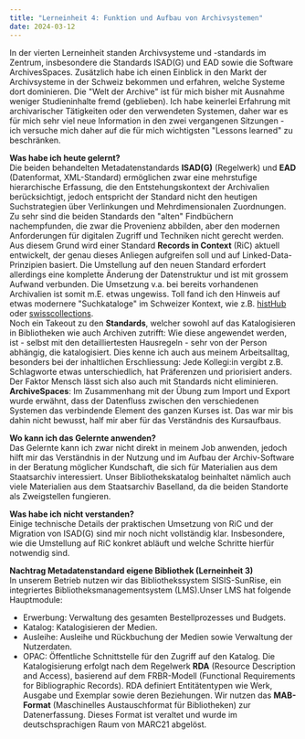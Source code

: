 ```yaml
---
title: "Lerneinheit 4: Funktion und Aufbau von Archivsystemen"
date: 2024-03-12
---
```

In der vierten Lerneinheit standen Archivsysteme und -standards im Zentrum, insbesondere die Standards ISAD(G) und EAD sowie die Software ArchivesSpaces. Zusätzlich habe ich einen Einblick in den Markt der Archivsysteme in der Schweiz bekommen und erfahren, welche Systeme dort dominieren. Die "Welt der Archive" ist für mich bisher mit Ausnahme weniger Studieninhalte fremd (geblieben). Ich habe keinerlei Erfahrung mit archivarischer Tätigkeiten oder den verwendeten Systemen, daher war es für mich sehr viel neue Information in den zwei vergangenen Sitzungen - ich versuche mich daher auf die für mich wichtigsten "Lessons learned" zu beschränken.

**Was habe ich heute gelernt?**  
Die beiden behandelten Metadatenstandards **ISAD(G)** (Regelwerk) und **EAD** (Datenformat, XML-Standard) ermöglichen zwar eine mehrstufige hierarchische Erfassung, die den Entstehungskontext der Archivalien berücksichtigt, jedoch entspricht der Standard nicht den heutigen Suchstrategien über Verlinkungen und Mehrdimensionalen Zuordnungen. Zu sehr sind die beiden Standards den "alten" Findbüchern nachempfunden, die zwar die Provenienz abbilden, aber den modernen Anforderungen für digitalen Zugriff und Techniken nicht gerecht werden. Aus diesem Grund wird einer Standard **Records in Context** (RiC) aktuell entwickelt, der genau dieses Anliegen aufgreifen soll und auf Linked-Data-Prinzipien basiert. Die Umstellung auf den neuen Standard erfordert allerdings eine komplette Änderung der Datenstruktur und ist mit grossem Aufwand verbunden. Die Umsetzung v.a. bei bereits vorhandenen Archivalien ist somit m.E. etwas ungewiss. Toll fand ich den Hinweis auf etwas modernere "Suchkataloge" im Schweizer Kontext, wie z.B. [histHub](https://histhub.ch) oder [swisscollections](https://swisscollections.ch).  
Noch ein Takeout zu den **Standards**, welcher sowohl auf das Katalogisieren in Bibliotheken wie auch Archiven zutrifft: Wie diese angewendet werden, ist - selbst mit den detailliertesten Hausregeln - sehr von der Person abhängig, die katalogisiert. Dies kenne ich auch aus meinem Arbeitsalltag, besonders bei der inhaltlichen Erschliessung: Jede Kollegi:in vergibt z.B. Schlagworte etwas unterschiedlich, hat Präferenzen und priorisiert anders. Der Faktor Mensch lässt sich also auch mit Standards nicht eliminieren.
**ArchiveSpaces**: Im Zusammenhang mit der Übung zum Import und Export wurde erwähnt, dass der Datenfluss zwischen den verschiedenen Systemen das verbindende Element des ganzen Kurses ist. Das war mir bis dahin nicht bewusst, half mir aber für das Verständnis des Kursaufbaus.

**Wo kann ich das Gelernte anwenden?**  
Das Gelernte kann ich zwar nicht direkt in meinem Job anwenden, jedoch hilft mir das Verständnis in der Nutzung und im Aufbau der Archiv-Software in der Beratung möglicher Kundschaft, die sich für Materialien aus dem Staatsarchiv interessiert. Unser Bibliothekskatalog beinhaltet nämlich auch viele Materialien aus dem Staatsarchiv Baselland, da die beiden Standorte als Zweigstellen fungieren. 

**Was habe ich nicht verstanden?**  
Einige technische Details der praktischen Umsetzung von RiC und der Migration von ISAD(G) sind mir noch nicht vollständig klar. Insbesondere, wie die Umstellung auf RiC konkret abläuft und welche Schritte hierfür notwendig sind.

**Nachtrag Metadatenstandard eigene Bibliothek (Lerneinheit 3)**  
In unserem Betrieb nutzen wir das Bibliothekssystem SISIS-SunRise, ein integriertes Bibliotheksmanagementsystem (LMS).Unser LMS hat folgende Hauptmodule:
- Erwerbung: Verwaltung des gesamten Bestellprozesses und Budgets.
- Katalog: Katalogisieren der Medien.
- Ausleihe: Ausleihe und Rückbuchung der Medien sowie Verwaltung der Nutzerdaten.
- OPAC: Öffentliche Schnittstelle für den Zugriff auf den Katalog.
Die Katalogisierung erfolgt nach dem Regelwerk **RDA** (Resource Description and Access), basierend auf dem FRBR-Modell (Functional Requirements for Bibliographic Records). RDA definiert Entitätentypen wie Werk, Ausgabe und Exemplar sowie deren Beziehungen.
Wir nutzen das **MAB-Format** (Maschinelles Austauschformat für Bibliotheken) zur Datenerfassung. Dieses Format ist veraltet und wurde im deutschsprachigen Raum von MARC21 abgelöst.
